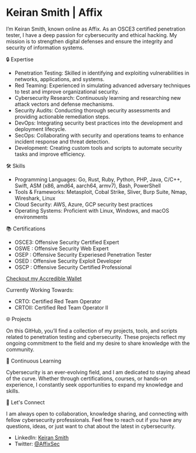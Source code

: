 # Keiran Smith | Affix

I’m Keiran Smith, known online as Affix. As an OSCE3 certified penetration tester, I have a deep passion for cybersecurity and ethical hacking. My mission is to strengthen digital defenses and ensure the integrity and security of information systems.

🔒 Expertise

- Penetration Testing: Skilled in identifying and exploiting vulnerabilities in networks, applications, and systems.
- Red Teaming: Experienced in simulating advanced adversary techniques to test and improve organizational security.
- Cybersecurity Research: Continuously learning and researching new attack vectors and defense mechanisms.
- Security Audits: Conducting thorough security assessments and providing actionable remediation steps.
- DevOps: Integrating security best practices into the development and deployment lifecycle.
- SecOps: Collaborating with security and operations teams to enhance incident response and threat detection.
- Development: Creating custom tools and scripts to automate security tasks and improve efficiency.

🛠️ Skills

- Programming Languages: Go, Rust, Ruby, Python, PHP, Java, C/C++, Swift, ASM (x86, amd64, aarch64, armv7), Bash, PowerShell
- Tools & Frameworks: Metasploit, Cobal Strike, Sliver, Burp Suite, Nmap, Wireshark, Linux
- Cloud Security: AWS, Azure, GCP security best practices
- Operating Systems: Proficient with Linux, Windows, and macOS environments

📚 Certifications
- OSCE3: Offensive Security Certified Expert
- OSWE : Offensive Security Web Expert
- OSEP : Offensive Security Experiesed Penetration Tester
- OSED : Offensive Security Exploit Developer
- OSCP : Offensive Security Certified Professional

[Checkout my Accredible Wallet](https://www.credential.net/profile/affix/wallet)

Currently Working Towards:
- CRTO: Certified Red Team Operator
- CRTOII: Certified Red Team Operator II

🌐 Projects

On this GitHub, you’ll find a collection of my projects, tools, and scripts related to penetration testing and cybersecurity. These projects reflect my ongoing commitment to the field and my desire to share knowledge with the community.

🌱 Continuous Learning

Cybersecurity is an ever-evolving field, and I am dedicated to staying ahead of the curve. Whether through certifications, courses, or hands-on experience, I constantly seek opportunities to expand my knowledge and skills.

🤝 Let's Connect

I am always open to collaboration, knowledge sharing, and connecting with fellow cybersecurity professionals. Feel free to reach out if you have any questions, ideas, or just want to chat about the latest in cybersecurity.

- LinkedIn: [Keiran Smith](https://www.linkedin.com/in/affix/)
- Twitter: [@AffixSec](https://twitter.com/AffixSec)
